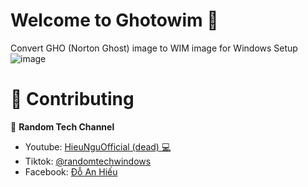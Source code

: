 # Welcome to Ghotowim 👋
Convert GHO (Norton Ghost) image to WIM image for Windows Setup
![image](https://user-images.githubusercontent.com/77914563/219872135-c1329df3-8f6e-4699-9263-5a6f72642de1.png)
# 🤝 Contributing
👤 **Random Tech Channel**
* Youtube: [HieuNguOfficial (dead) 💻](https://www.youtube.com/@hieungu)
* Tiktok: [@randomtechwindows](https://www.tiktok.com/@randomtechwindows)
* Facebook: [Đỗ An Hiếu](https://www.facebook.com/hieunoob0207)
